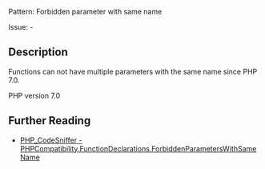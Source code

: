 Pattern: Forbidden parameter with same name

Issue: -

## Description

Functions can not have multiple parameters with the same name since PHP 7.0.

PHP version 7.0

## Further Reading

* [PHP_CodeSniffer - PHPCompatibility.FunctionDeclarations.ForbiddenParametersWithSameName](https://github.com/PHPCompatibility/PHPCompatibility/tree/develop/PHPCompatibility/Sniffs/FunctionDeclarations/ForbiddenParametersWithSameNameSniff.php)